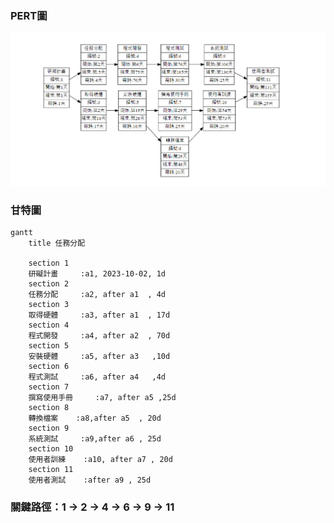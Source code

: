 
### PERT圖

![PERT](PERT.png 'PERT')

### 甘特圖

```mermaid
gantt
    title 任務分配

    section 1
    研礙計畫     :a1, 2023-10-02, 1d
    section 2
    任務分配     :a2, after a1  , 4d
    section 3
    取得硬體     :a3, after a1  , 17d
    section 4
    程式開發     :a4, after a2  , 70d
    section 5
    安裝硬體     :a5, after a3   ,10d
    section 6
    程式測試     :a6, after a4   ,4d
    section 7
    撰寫使用手冊     :a7, after a5 ,25d
    section 8
    轉換檔案    :a8,after a5  , 20d
    section 9
    系統測試     :a9,after a6 , 25d
    section 10
    使用者訓練    :a10, after a7 , 20d
    section 11
    使用者測試    :after a9 , 25d
```

### 關鍵路徑：1 -> 2 -> 4 -> 6 -> 9 -> 11


